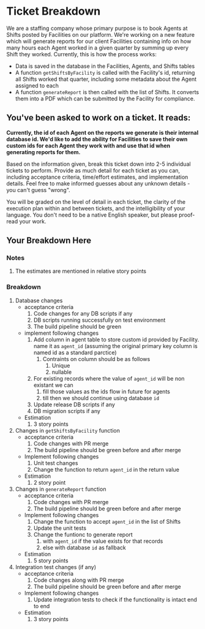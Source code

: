 # Ticket Breakdown

We are a staffing company whose primary purpose is to book Agents at Shifts posted by Facilities on our platform. We're working on a new feature which will generate reports for our client Facilities containing info on how many hours each Agent worked in a given quarter by summing up every Shift they worked. Currently, this is how the process works:

- Data is saved in the database in the Facilities, Agents, and Shifts tables
- A function `getShiftsByFacility` is called with the Facility's id, returning all Shifts worked that quarter, including some metadata about the Agent assigned to each
- A function `generateReport` is then called with the list of Shifts. It converts them into a PDF which can be submitted by the Facility for compliance.

## You've been asked to work on a ticket. It reads:

**Currently, the id of each Agent on the reports we generate is their internal database id. We'd like to add the ability for Facilities to save their own custom ids for each Agent they work with and use that id when generating reports for them.**

Based on the information given, break this ticket down into 2-5 individual tickets to perform. Provide as much detail for each ticket as you can, including acceptance criteria, time/effort estimates, and implementation details. Feel free to make informed guesses about any unknown details - you can't guess "wrong".

You will be graded on the level of detail in each ticket, the clarity of the execution plan within and between tickets, and the intelligibility of your language. You don't need to be a native English speaker, but please proof-read your work.

## Your Breakdown Here

### Notes

1. The estimates are mentioned in relative story points

### Breakdown

1. Database changes
   - acceptance criteria
     1. Code changes for any DB scripts if any
     2. DB scripts running successfully on test environment
     3. The build pipeline should be green
   - implement following changes
     1. Add column in agent table to store custom id provided by Facility. name it as `agent_id` (assuming the original primary key column is named id as a standard parctice)
        1. Contraints on column should be as follows
           1. Unique
           2. nullable
     2. For existing records where the value of `agent_id` will be non existant we can
        1. fill those values as the ids flow in future for agents
        2. till then we should continue using database `id`
     3. Update release DB scripts if any
     4. DB migration scripts if any
   - Estimation
     1. 3 story points
2. Changes in `getShiftsByFacility` function
   - acceptance criteria
     1. Code changes with PR merge
     2. The build pipeline should be green before and after merge
   - Implement following changes
     1. Unit test changes
     2. Change the function to return `agent_id` in the return value
   - Estimation
     1. 2 story point
3. Changes in `generateReport` function
   - acceptance criteria
     1. Code changes with PR merge
     2. The build pipeline should be green before and after merge
   - Implement following changes
     1. Change the function to accept `agent_id` in the list of Shifts
     2. Update the unit tests
     3. Change the funtionc to generate report
        1. with `agent_id` if the value exists for that records
        2. else with database `id` as fallback
   - Estimation
     1. 5 story points
4. Integration test changes (if any)
   - acceptance criteria
     1. Code changes along with PR merge
     2. The build pipeline should be green before and after merge
   - Implement following changes
     1. Update integration tests to check if the functionality is intact end to end
   - Estimation
     1. 3 story points

